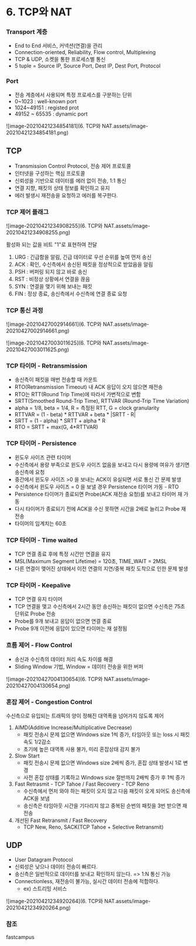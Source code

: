 # 6. TCP와 NAT

### Transport 계층

- End to End 서비스, 커넥션(연결)을 관리
- Connection-oriented, Reliability, Flow control, Multiplexing
- TCP & UDP, 소켓을 통한 프로세스별 통신
- 5 tuple = Source IP, Source Port, Dest IP, Dest Port, Protocol

### Port

- 전송 계층에서 사용되며 특정 프로세스를 구분하는 단위
- 0~1023 : well-known port
- 1024~49151 : registed prot
- 49152 ~ 65535 : dynamic port

![image-20210421234854181](6. TCP와 NAT.assets/image-20210421234854181.png)

## TCP

- Transmission Control Protocol, 전송 제어 프로토콜
- 인터넷을 구성하는 핵심 프로토콜
- 신뢰성을 기반으로 데이터를 에러 없이 전송, 1:1 통신
- 연결 지향, 패킷의 상태 정보를 확인하고 유지
- 에러 발생시 재전송을 요청하고 에러를 복구한다.

### TCP 제어 플래그

![image-20210421234908255](6. TCP와 NAT.assets/image-20210421234908255.png)

활성화 되는 값을 비트 "1"로 표현하여 전달

1. URG : 긴급함을 알림, 긴급 데이터로 우선 순위를 높여 먼저 송신
2.  ACK : 확인, 수신측에서 송신된 패킷을 정상적으로 받았음을 알림
3. PSH : 버퍼링 되지 않고 바로 송신
4. RST : 비정상 상황에서 연결을 끊음
5. SYN : 연결을 맺기 위해 보내는 패킷
6. FIN : 정상 종료, 송신측에서 수신측에 연결 종료 요청



### TCP 통신 과정

![image-20210427002914661](6. TCP와 NAT.assets/image-20210427002914661.png)



![image-20210427003011625](6. TCP와 NAT.assets/image-20210427003011625.png)



### TCP 타이머 - Retransmission

- 송신측이 패킷을 매번 전송할 때 카운트
- RTO(Retransmission Timeout) 내 ACK 응답이 오지 않으면 재전송
- RTO는 RTT(Round Trip Time)에 따라서 가변적으로 변함
- SRTT(Smoothed Round-Trip Time), RTTVAR (Round-Trip Time Variation)
- alpha = 1/8, beta = 1/4, R = 측정된 RTT, G = clock granularity
- RTTVAR = (1 - beta) * RTTVAR + beta * |SRTT - R|
- SRTT = (1 - alpha) * SRTT + alpha * R
- RTO = SRTT + max(G, 4*RTTVAR)



### TCP 타이머 - Persistence

- 윈도우 사이즈 관련 타이머
- 수신측에서 용량 부족으로 윈도우 사이즈 없음을 보내고 다시 용량에 여유가 생기면 송신측에 요청
- 중간에서 윈도우 사이즈 >0 을 보내는 ACK이 유실되면 서로 통신 간 문제 발생
- 수신측에서 윈도우 사이즈 = 0 을 보낼 경우 Persistence 타이머 가동 - RTO
- Persistence 타이머가 종료되면 Probe(ACK 재전송 요청)를 보내고 타이머 재 가동
- 다시 타이머가 종료되기 전에 ACK을 수신 못하면 시간을 2배로 늘리고 Probe 재 전송
- 타이머의 임계치는 60초



### TCP 타이머 - Time waited

- TCP 연결 종료 후에 특정 시간만 연결을 유지
- MSL(Maximum Segment Lifetime) = 120초, TIME_WAIT = 2MSL
- 다른 연결이 맺어진 상태에서 이전 연결의 지연/중복 패킷 도착으로 인한 문제 발생



### TCP 타이머 - Keepalive

- TCP 연결 유지 타이머
- TCP 연결을 맺고 수신측에서 2시간 동안 송신하는 패킷이 없으면 수신측은 75초 단위로 Probe 전송
- Probe를 9개 보내고 응답이 없으면 연결 종료
- Probe 9개 이전에 응답이 있으면 타이머는 재 설정됨



### 흐름 제어 - Flow Control

- 송신과 수신측의 데이터 처리 속도 차이를 해결
- Sliding Window 기법, Window = 데이터 전송을 위한 버퍼

![image-20210427004130654](6. TCP와 NAT.assets/image-20210427004130654.png)



### 혼잡 제어 - Congestion Control

수신측으로 유입되는 트래픽의 양이 정해진 대역폭을 넘어가지 않도록 제어

1. AIMD(Additive Increase/Multiplicative Decrease)
   - 패킷 전송시 문제 없으면 Windows size 1씩 증가, 타임아웃 또는 loss 시 패킷 속도 1/2감소
   - 초기에 높은 대역폭 사용 불가, 미리 혼잡상태 감지 불가
2. Slow Start
   - 패킷 전송시 문제 없으면 Windows size 2배씩 증가, 혼잡 상태 발생시 1로 변경
   - 사전 혼잡 상태를 기록하고 Windows size 절반까지 2배씩 증가 후 1씩 증가
3. Fast Retrasmit - TCP Tahoe / Fast Recovery - TCP Reno
   - 수신측에서 먼저 와야 하는 패킷이 오지 않고 다음 패킷이 오게 되어도 송신측에 ACK을 보냄
   - 송신측은 타임아웃 시간을 기다리지 않고 중복된 순번의 패킷을 3번 받으면 재전송
4. 개선된 Fast Retransmit / Fast Recovery
   - TCP New, Reno, SACK(TCP Tahoe + Selective Retransmit)



## UDP

- User Datagram Protocol
- 신뢰성은 낮으나 데이터 전송이 빠르다.
- 송신측은 일반적으로 데이터를 보내고 확인하지 않는다. => 1:N 통신 가능
- Connectionless, 재전송이 불가능, 실시간 데이터 전송에 적합하다.
  - ex) 스트리밍 서비스

![image-20210421234920264](6. TCP와 NAT.assets/image-20210421234920264.png)





### 참조

fastcampus